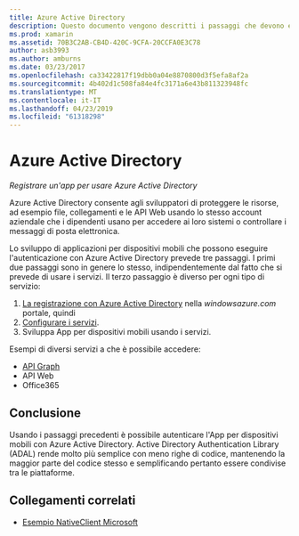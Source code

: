 ```yaml
---
title: Azure Active Directory
description: Questo documento vengono descritti i passaggi che devono essere seguiti per consentire un'app per dispositivi mobili per l'autenticazione con Azure Active Directory.
ms.prod: xamarin
ms.assetid: 70B3C2AB-CB4D-420C-9CFA-20CCFA0E3C78
author: asb3993
ms.author: amburns
ms.date: 03/23/2017
ms.openlocfilehash: ca33422817f19dbb0a04e8870800d3f5efa8af2a
ms.sourcegitcommit: 4b402d1c508fa84e4fc3171a6e43b811323948fc
ms.translationtype: MT
ms.contentlocale: it-IT
ms.lasthandoff: 04/23/2019
ms.locfileid: "61318298"
---
```

# <a name="azure-active-directory"></a>Azure Active Directory

_Registrare un'app per usare Azure Active Directory_

Azure Active Directory consente agli sviluppatori di proteggere le risorse, ad esempio file, collegamenti e le API Web usando lo stesso account aziendale che i dipendenti usano per accedere ai loro sistemi o controllare i messaggi di posta elettronica.

Lo sviluppo di applicazioni per dispositivi mobili che possono eseguire l'autenticazione con Azure Active Directory prevede tre passaggi.
I primi due passaggi sono in genere lo stesso, indipendentemente dal fatto che si prevede di usare i servizi. Il terzo passaggio è diverso per ogni tipo di servizio:

  1. [La registrazione con Azure Active Directory](~/cross-platform/data-cloud/active-directory/get-started/register.md) nella *windowsazure.com* portale, quindi
  2. [Configurare i servizi](~/cross-platform/data-cloud/active-directory/get-started/configure.md).
  3. Sviluppa App per dispositivi mobili usando i servizi.

Esempi di diversi servizi a che è possibile accedere:

- [API Graph](~/cross-platform/data-cloud/active-directory/graph.md)
- API Web
- Office365


## <a name="conclusion"></a>Conclusione

Usando i passaggi precedenti è possibile autenticare l'App per dispositivi mobili con Azure Active Directory. Active Directory Authentication Library (ADAL) rende molto più semplice con meno righe di codice, mantenendo la maggior parte del codice stesso e semplificando pertanto essere condivise tra le piattaforme.



## <a name="related-links"></a>Collegamenti correlati

- [Esempio NativeClient Microsoft](https://github.com/AzureADSamples/NativeClient-MultiTarget-DotNet)
